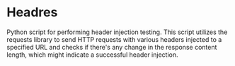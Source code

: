 # Headres
Python script for performing header injection testing. This script utilizes the requests library to send HTTP requests with various headers injected to a specified URL and checks if there's any change in the response content length, which might indicate a successful header injection.
